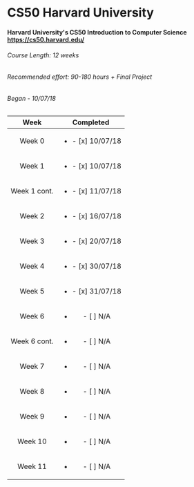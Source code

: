 # CS50 Harvard University
#### Harvard University's CS50 Introduction to Computer Science https://cs50.harvard.edu/

###### Course Length: <i>12 weeks</i><br/>
###### Recommended effort: <i>90-180 hours + Final Project</i>
###### Began - <i>10/07/18</i>

| Week          | Completed  | 
| :------------:|:----------:| 
| Week 0        | <ul><li>- [x] 10/07/18</li></ul> | 
| Week 1        | <ul><li>- [x] 10/07/18</li></ul> | 
| Week 1 cont.  | <ul><li>- [x] 11/07/18</li></ul> | 
| Week 2        | <ul><li>- [x] 16/07/18</li></ul> | 
| Week 3        | <ul><li>- [x] 20/07/18</li></ul> | 
| Week 4        | <ul><li>- [x] 30/07/18</li></ul> | 
| Week 5        | <ul><li>- [x] 31/07/18</li></ul> | 
| Week 6        | <ul><li>- [ ] N/A</li></ul> | 
| Week 6 cont.  | <ul><li>- [ ] N/A</li></ul> | 
| Week 7        | <ul><li>- [ ] N/A</li></ul> | 
| Week 8        | <ul><li>- [ ] N/A</li></ul> | 
| Week 9        | <ul><li>- [ ] N/A</li></ul> | 
| Week 10       | <ul><li>- [ ] N/A</li></ul> | 
| Week 11       | <ul><li>- [ ] N/A</li></ul> | 
